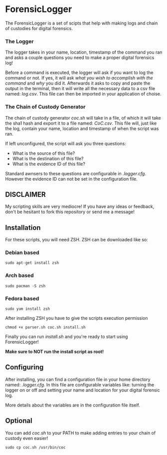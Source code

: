 # ForensicLogger
The ForensicLogger is a set of scipts that help with making logs and chain of custodies for digital forensics.

### The Logger
The logger takes in your name, location, timestamp of the command you ran and asks a couple questions you need to make a proper digital forensics log!

Before a command is executed, the logger will ask if you want to log the command or not. If yes, it will ask *what you wish to accomplish with the command* and *why* you did it. Afterwards it asks to copy and paste the output in the terminal, then it will write all the necessary data to a csv file named: *log.csv*. This file can then be imported in your application of choise.

### The Chain of Custody Generator
The chain of custody generator *coc.sh* will take in a file, of which it will take the sha1 hash and export it to a file named: *CoC.csv*. This file will, just like the log, contain your name, location and timestamp of when the script was ran.

If left unconfigured, the script will ask you three questions:
- What is the source of this file?
- What is the destination of this file?
- What is the evidence ID of this file?

Standard awnsers to these questions are configurable in *.logger.cfg*. However the evidence ID can not be set in the configuration file.

## DISCLAIMER
My scripting skills are very mediocre! If you have any ideas or feedback, don't be hesitant to fork this repository or send me a message!

## Installation
For these scripts, you will need ZSH. ZSH can be downloaded like so:
### Debian based
`sudo apt-get install zsh`
### Arch based
`sudo pacman -S zsh`
### Fedora based
`sudo yum install zsh`

After installing ZSH you have to give the scripts execution permission

`chmod +x parser.sh coc.sh install.sh`

Finally you can run *install.sh* and you're ready to start using ForensicLogger!

**Make sure to NOT run the install script as root!**

## Configuring
After installing, you can find a configuration file in your home directory named: *.logger.cfg*. In this file are configurable variables like: turning the logger on or off and setting your name and location for your digital forensic log.

More details about the variables are in the configuration file itself.

## Optional
You can add *coc.sh* to your PATH to make adding entries to your chain of custody even easier!

`sudo cp coc.sh /usr/bin/coc`
